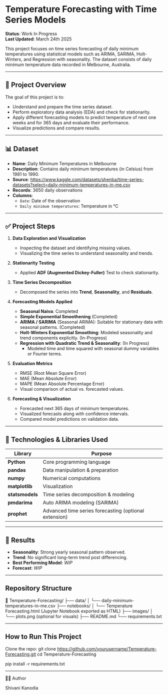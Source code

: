 
# Temperature Forecasting with Time Series Models

**Status**: Work In Progress  
**Last Updated**: March 24th 2025

This project focuses on time series forecasting of daily minimum temperatures using statistical models such as ARIMA, SARIMA, Holt-Winters, and Regression with seasonality. The dataset consists of daily minimum temperature data recorded in Melbourne, Australia.

---

## 📂 Project Overview

The goal of this project is to:
- Understand and prepare the time series dataset.
- Perform exploratory data analysis (EDA) and check for stationarity.
- Apply different forecasting models to predict temperature of next one weeks and for 365 days and evaluate their performance.
- Visualize predictions and compare results.

---

## 📊 Dataset

- **Name**: Daily Minimum Temperatures in Melbourne
- **Description**: Contains daily minimum temperatures (in Celsius) from 1981 to 1990.
- **Source**: https://www.kaggle.com/datasets/shenba/time-series-datasets?select=daily-minimum-temperatures-in-me.csv
- **Records**: 3650 daily observations
- **Columns**:
  - `Date`: Date of the observation
  - `Daily minimum temperatures`: Temperature in °C

---

## ✅ Project Steps

1. **Data Exploration and Visualization**
   - Inspecting the dataset and identifying missing values.
   - Visualizing the time series to understand seasonality and trends.

2. **Stationarity Testing**
   - Applied **ADF (Augmented Dickey-Fuller)** Test to check stationarity.

3. **Time Series Decomposition**
   - Decomposed the series into **Trend**, **Seasonality**, and **Residuals**.

4. **Forecasting Models Applied**
   - **Seasonal Naiva**: Completed
   - **Simple Exponential Smoothening** (Completed)
   - **ARIMA / SARIMA** (Seasonal ARIMA): Suitable for stationary data with seasonal patterns. (Completed) 
   - **Holt-Winters Exponential Smoothing**: Modeled seasonality and trend components explicitly. (In-Progress)
   - **Regression with Quadratic Trend & Seasonality**: (In Progress)
     - Modeled time and time squared with seasonal dummy variables or Fourier terms.

6. **Evaluation Metrics**
   - RMSE (Root Mean Square Error)
   - MAE (Mean Absolute Error)
   - MAPE (Mean Absolute Percentage Error)
   - Visual comparison of actual vs. forecasted values.

7. **Forecasting & Visualization**
   - Forecasted next 365 days of minimum temperatures.
   - Visualized forecasts along with confidence intervals.
   - Compared model predictions on validation data.

---

## 🔧 Technologies & Libraries Used

| Library        | Purpose                           |
|----------------|-----------------------------------|
| **Python**     | Core programming language        |
| **pandas**     | Data manipulation & preparation  |
| **numpy**      | Numerical computations           |
| **matplotlib** | Visualization                    |
| **statsmodels**| Time series decomposition & modeling |
| **pmdarima**   | Auto ARIMA modeling (SARIMA)     |
| **prophet**    | Advanced time series forecasting (optional extension) |

---

## 🚀 Results

- **Seasonality**: Strong yearly seasonal pattern observed.
- **Trend**: No significant long-term trend post differencing.
- **Best Performing Model**: *WIP*
- **Forecast**: *WIP*

---

## Repository Structure
📁 Temperature-Forecasting/ ├── data/ │ └── daily-minimum-temperatures-in-me.csv ├── notebooks/ │ └── Temperature Forecasting.html (Jupyter Notebook exported as HTML) ├── images/ │ └── plots.png (optional for visuals) ├── README.md └── requirements.txt

---

##  How to Run This Project

 Clone the repo:
   git clone https://github.com/yourusername/Temperature-Forecasting.git
   cd Temperature-Forecasting

   pip install -r requirements.txt

---

👨‍💻 Author

Shivani Kanodia




